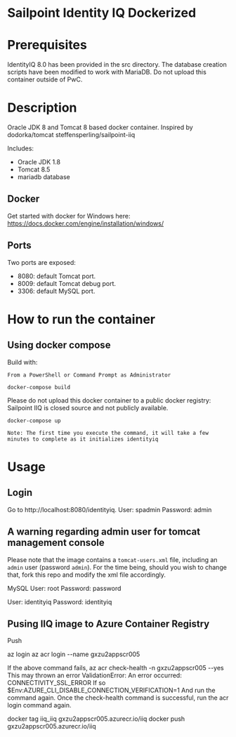 Sailpoint Identity IQ Dockerized
================================
# Prerequisites

IdentityIQ 8.0 has been provided in the src directory. The database creation scripts have been modified to work with MariaDB.
Do not upload this container outside of PwC.

# Description
Oracle JDK 8 and Tomcat 8 based docker container.
Inspired by dodorka/tomcat 
            steffensperling/sailpoint-iiq


Includes:

 - Oracle JDK 1.8
 - Tomcat 8.5
 - mariadb database
 
## Docker
Get started with docker for Windows here: https://docs.docker.com/engine/installation/windows/

## Ports
Two ports are exposed:

 - 8080: default Tomcat port.
 - 8009: default Tomcat debug port.
 - 3306: default MySQL port.


# How to run the container

## Using docker compose
Build with:
```
From a PowerShell or Command Prompt as Administrator

docker-compose build
```
Please do not upload this docker container to a public docker registry: Sailpoint IIQ is closed source and not publicly available.

```
docker-compose up

Note: The first time you execute the command, it will take a few minutes to complete as it initializes identityiq
```

# Usage
## Login
Go to http://localhost:8080/identityiq. 
User: spadmin
Password: admin

## A warning regarding admin user for tomcat management console
Please note that the image contains a `tomcat-users.xml` file, including an `admin` user (password `admin`). For the time being, should you wish to change that, fork this repo and modify the xml file accordingly.


MySQL
User: root
Password: password

User: identityiq
Password: identityiq

## Pusing IIQ image to Azure Container Registry

Push

az login
az acr login --name gxzu2appscr005

If the above command fails, 
	az acr check-health -n gxzu2appscr005 --yes
This may thrown an error
	ValidationError: An error occurred: CONNECTIVITY_SSL_ERROR
If so
	$Env:AZURE_CLI_DISABLE_CONNECTION_VERIFICATION=1
And run the command again.
Once the check-health command is successful, run the acr login command again.

docker tag iiq_iiq gxzu2appscr005.azurecr.io/iiq
docker push gxzu2appscr005.azurecr.io/iiq

